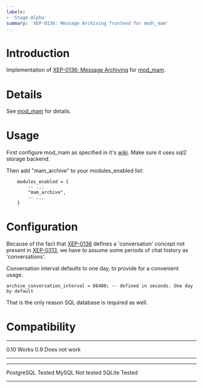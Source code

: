 ```yaml
---
labels:
- 'Stage-Alpha'
summary: 'XEP-0136: Message Archiving frontend for mod\_mam'
...
```


Introduction
============

Implementation of [XEP-0136: Message
Archiving](http://xmpp.org/extensions/xep-0136.html) for
[mod\_mam](mod_mam.md).

Details
=======

See [mod\_mam](mod_mam.md) for details.

Usage
=====

First configure mod\_mam as specified in it's [wiki](mod_mam.md). Make
sure it uses sql2 storage backend.

Then add "mam\_archive" to your modules\_enabled list:

        modules_enabled = {
            -- ...
            "mam_archive",
            -- ...
        }

Configuration
=============

Because of the fact that
[XEP-0136](http://xmpp.org/extensions/xep-0136.html) defines a
'conversation' concept not present in
[XEP-0313](http://xmpp.org/extensions/xep-0313.html), we have to assume
some periods of chat history as 'conversations'.

Conversation interval defaults to one day, to provide for a convenient
usage.

    archive_conversation_interval = 86400; -- defined in seconds. One day by default

That is the only reason SQL database is required as well.

Compatibility
=============

  ------ ---------------
  0.10   Works
  0.9    Does not work
  ------ ---------------

  ------------ ------------
  PostgreSQL   Tested
  MySQL        Not tested
  SQLite       Tested
  ------------ ------------

